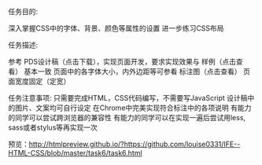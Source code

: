 任务目的:

深入掌握CSS中的字体、背景、颜色等属性的设置
进一步练习CSS布局

任务描述:

参考 PDS设计稿（点击下载），实现页面开发，要求实现效果与 样例（点击查看） 基本一致
页面中的各字体大小，内外边距等可参看 标注图（点击查看）
页面宽度固定（定宽）

任务注意事项:
只需要完成HTML，CSS代码编写，不需要写JavaScript
设计稿中的图片、文案均可自行设定
在Chrome中完美实现符合标注中的各项说明
有能力的同学可以尝试跨浏览器的兼容性
有能力的同学可以在实现一遍后尝试用less, sass或者stylus等再实现一次

预览：http://htmlpreview.github.io/?https://github.com/louise0331/IFE--HTML-CSS/blob/master/task6/task6.html
